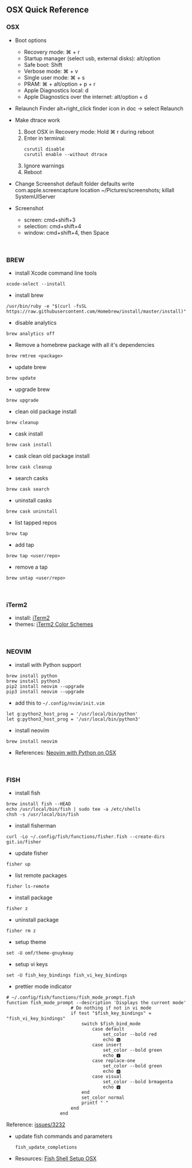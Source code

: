 ## OSX Quick Reference

### OSX

* Boot options
  * Recovery mode: ⌘  + r
  * Startup manager (select usb, external disks): alt/option
  * Safe boot: Shift
  * Verbose mode: ⌘  + v
  * Single user mode: ⌘  + s
  * PRAM: ⌘  + alt/option + p + r
  * Apple Diagnostics local: d
  * Apple Diagnostics over the internet: alt/option + d

* Relaunch Finder
alt+right_click finder icon in doc -> select Relaunch

* Make dtrace work
  1. Boot OSX in Recovery mode: Hold ⌘ r during reboot
  2. Enter in terminal:
      ```
      csrutil disable
      csrutil enable --without dtrace
      ```
  3. Ignore warnings
  4. Reboot

* Change Screenshot default folder
defaults write com.apple.screencapture location ~/Pictures/screenshots; 
killall SystemUIServer

* Screenshot 
  * screen: cmd+shift+3
  * selection: cmd+shift+4
  * window: cmd+shift+4, then Space

<br>

### BREW

* install Xcode command line tools

```
xcode-select --install
```

* install brew

```
/usr/bin/ruby -e "$(curl -fsSL https://raw.githubusercontent.com/Homebrew/install/master/install)"
```

* disable analytics

```
brew analytics off
```

* Remove a homebrew package with all it's dependencies

```
brew rmtree <package>
```

* update brew

```
brew update
```

* upgrade brew

```
brew upgrade
```

* clean old package install

```
brew cleanup
```

* cask install

```
brew cask install
```

* cask clean old package install

```
brew cask cleanup
```

* search casks

```
brew cask search
```

* uninstall casks

```
brew cask uninstall
```

* list tapped repos

```
brew tap
```

* add tap

```
brew tap <user/repo>
```

* remove a tap

```
brew untap <user/repo>
```


<br />

### iTerm2

* install: [iTerm2](https://iterm2.com/downloads.html)
* themes: [iTerm2 Color Schemes](https://github.com/mbadolato/iTerm2-Color-Schemes)

<br>

### NEOVIM

* install with Python support

```
brew install python
brew install python3
pip2 install neovim --upgrade
pip3 install neovim --upgrade
```

* add this to `~/.config/nvim/init.vim`

```
let g:python2_host_prog = '/usr/local/bin/python'
let g:python3_host_prog = '/usr/local/bin/python3'
```

* install neovim

```
brew install neovim
```

* References: [Neovim with Python on OSX](https://ricostacruz.com/til/neovim-with-python-on-osx)

<br>

### FISH

* install fish

```
brew install fish --HEAD
echo /usr/local/bin/fish | sudo tee -a /etc/shells
chsh -s /usr/local/bin/fish
```

* install fisherman

```
curl -Lo ~/.config/fish/functions/fisher.fish --create-dirs git.io/fisher
```

* update fisher

```
fisher up
```

* list remote packages

```
fisher ls-remote
```

* install package

```
fisher z
```

* uninstall package

```
fisher rm z
```

* setup theme

```
set -U omf/theme-gnuykeay
```

* setup vi keys

```
set -U fish_key_bindings fish_vi_key_bindings
```

* prettier mode indicator

```
# ~/.config/fish/functions/fish_mode_prompt.fish
function fish_mode_prompt --description 'Displays the current mode'
                        # Do nothing if not in vi mode
                        if test "$fish_key_bindings" = "fish_vi_key_bindings"
                            switch $fish_bind_mode
                                case default
                                    set_color --bold red
                                    echo 🅽
                                case insert
                                    set_color --bold green
                                    echo 🅸
                                case replace-one
                                    set_color --bold green
                                    echo 🆁
                                case visual
                                    set_color --bold brmagenta
                                    echo 🆅
                            end
                            set_color normal
                            printf " "
                        end
                    end
```

Reference: [issues/3232](https://github.com/fish-shell/fish-shell/issues/3232)

* update fish commands and parameters

    `fish_update_completions`

* Resources: [Fish Shell Setup OSX](https://ellerbrock.github.io/fish-shell-setup-osx/)
